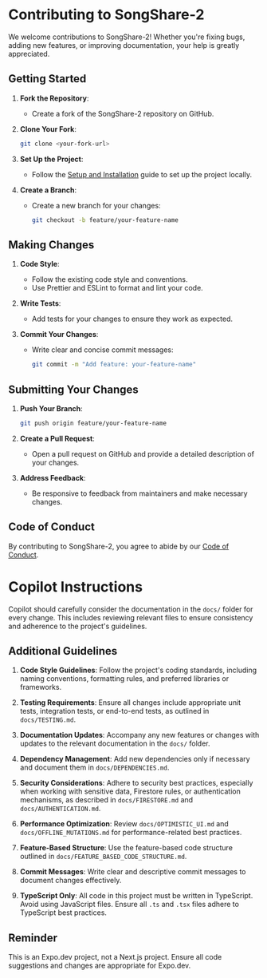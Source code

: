 # Contributing to SongShare-2

We welcome contributions to SongShare-2! Whether you're fixing bugs, adding new features, or improving documentation, your help is greatly appreciated.

## Getting Started

1. **Fork the Repository**:

   - Create a fork of the SongShare-2 repository on GitHub.

2. **Clone Your Fork**:

   ```bash
   git clone <your-fork-url>
   ```

3. **Set Up the Project**:

   - Follow the [Setup and Installation](SETUP_AND_INSTALLATION.md) guide to set up the project locally.

4. **Create a Branch**:
   - Create a new branch for your changes:
     ```bash
     git checkout -b feature/your-feature-name
     ```

## Making Changes

1. **Code Style**:

   - Follow the existing code style and conventions.
   - Use Prettier and ESLint to format and lint your code.

2. **Write Tests**:

   - Add tests for your changes to ensure they work as expected.

3. **Commit Your Changes**:
   - Write clear and concise commit messages:
     ```bash
     git commit -m "Add feature: your-feature-name"
     ```

## Submitting Your Changes

1. **Push Your Branch**:

   ```bash
   git push origin feature/your-feature-name
   ```

2. **Create a Pull Request**:

   - Open a pull request on GitHub and provide a detailed description of your changes.

3. **Address Feedback**:
   - Be responsive to feedback from maintainers and make necessary changes.

## Code of Conduct

By contributing to SongShare-2, you agree to abide by our [Code of Conduct](CODE_OF_CONDUCT.md).

# Copilot Instructions

Copilot should carefully consider the documentation in the `docs/` folder for every change. This includes reviewing relevant files to ensure consistency and adherence to the project's guidelines.

## Additional Guidelines

1. **Code Style Guidelines**: Follow the project's coding standards, including naming conventions, formatting rules, and preferred libraries or frameworks.

2. **Testing Requirements**: Ensure all changes include appropriate unit tests, integration tests, or end-to-end tests, as outlined in `docs/TESTING.md`.

3. **Documentation Updates**: Accompany any new features or changes with updates to the relevant documentation in the `docs/` folder.

4. **Dependency Management**: Add new dependencies only if necessary and document them in `docs/DEPENDENCIES.md`.

5. **Security Considerations**: Adhere to security best practices, especially when working with sensitive data, Firestore rules, or authentication mechanisms, as described in `docs/FIRESTORE.md` and `docs/AUTHENTICATION.md`.

6. **Performance Optimization**: Review `docs/OPTIMISTIC_UI.md` and `docs/OFFLINE_MUTATIONS.md` for performance-related best practices.

7. **Feature-Based Structure**: Use the feature-based code structure outlined in `docs/FEATURE_BASED_CODE_STRUCTURE.md`.

8. **Commit Messages**: Write clear and descriptive commit messages to document changes effectively.

9. **TypeScript Only**: All code in this project must be written in TypeScript. Avoid using JavaScript files. Ensure all `.ts` and `.tsx` files adhere to TypeScript best practices.

## Reminder

This is an Expo.dev project, not a Next.js project. Ensure all code suggestions and changes are appropriate for Expo.dev.
